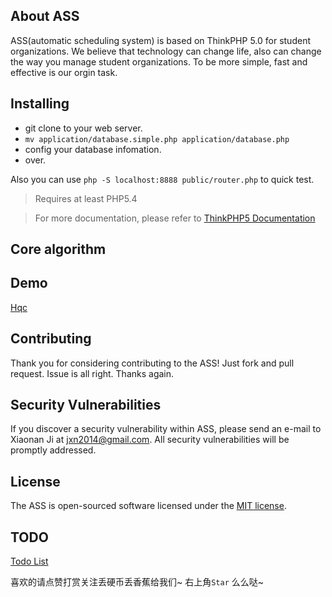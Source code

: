 ## About  ASS

ASS(automatic scheduling system) is based on ThinkPHP 5.0 for student organizations.
We believe that technology can change life, also can change the way you manage student organizations. To be more simple, fast and effective is our orgin task.


## Installing

* git clone to your web server.
* ```mv application/database.simple.php application/database.php```
* config your database infomation.
* over.

Also you can use ```php -S localhost:8888 public/router.php``` to quick test.

> Requires at least PHP5.4

> For more documentation, please refer to [ThinkPHP5 Documentation](http://www.kancloud.cn/manual/thinkphp5)

## Core algorithm



## Demo

[Hqc](http://info.hqc203.com)


## Contributing

Thank you for considering contributing to the ASS! Just fork and pull request. Issue is all right. Thanks again.


## Security Vulnerabilities

If you discover a security vulnerability within ASS, please send an e-mail to Xiaonan Ji at jxn2014@gmail.com. All security vulnerabilities will be promptly addressed.


## License

The ASS is open-sourced software licensed under the [MIT license](http://opensource.org/licenses/MIT).

## TODO
[Todo List](https://github.com/itibbers/ass/blob/master/TODO.md)



喜欢的请点赞打赏关注丢硬币丢香蕉给我们~
右上角```Star```  么么哒~
